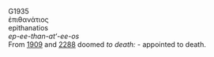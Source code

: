 <body>
  <p>G1935<br>  ἐπιθανάτιος  <br> epithanatios  <br><i>ep-ee-than-at‘-ee-os </i><br>From <a href="g1909.htm">1909</a> and <a href="g2288.htm">2288</a>  doomed <i>to</i> <i>death:</i> - appointed to death.<br></p>
 </body>